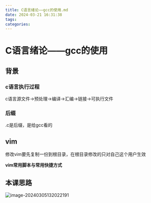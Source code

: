 ```yaml
---
title: C语言绪论——gcc的使用.md
date: 2024-03-21 16:31:38
tags: 
categories: 
---
```


# C语言绪论——gcc的使用

## 背景

### c语言执行过程

c语言源文件->预处理->编译->汇编->链接->可执行文件

### 后缀

.c是后缀，是给gcc看的

## vim

修改vim要先复制一份到根目录，在根目录修改的只对自己这个用户生效

**vim常用脚本与常用快捷方式**

## 本课思路

![image-20240305132022191](/home/melody/.config/Typora/typora-user-images/image-20240305132022191.png)
